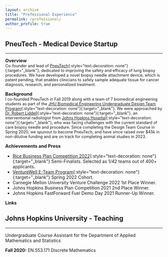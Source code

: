 ```yaml
---
layout: archive
title: "Professional Experience"
permalink: /professional/
author_profile: true
---
```


## PneuTech - Medical Device Startup 
---
<span style="font-size:1.05em;">**Overview**</span>  
<span style="font-size:0.9em;">
Co-founder and lead of [PneuTech](http://www.pneutechmed.com/){:style="text-decoration: none"}{:target="_blank"}, dedicated to improving the safety and efficacy of lung biopsy procedures. We have developed a novel biopsy needle attachment device, which is patent pending, that enables clinicians to safely sample adequate tissue for cancer diagnosis, research, and personalized treatment.

<span style="font-size:1.05em;">**Background**</span>  
<span style="font-size:0.9em;">
I co-founded PneuTech in Fall 2019 along with a team of 7 biomedical engineering students as part of the [JHU Biomedical Engineering Undergraduate Design Team Program](https://www.bme.jhu.edu/academics/bme-design/undergraduate-design-team/){:style="text-decoration: none"}{:target="_blank"}. We were approached by [Dr. Robert Liddell](https://www.hopkinsmedicine.org/profiles/details/robert-liddell){:style="text-decoration: none"}{:target="_blank"}, an interventional radiologist from [Johns Hopkins Hospital](https://www.hopkinsmedicine.org/the_johns_hopkins_hospital/){:style="text-decoration: none"}{:target="_blank"}, who was facing challenges with the current standard of care biopsy needle and procedure. Since completing the Design Team Course in Spring 2020, we spunout to become PneuTech, and have since raised over $45k in non-dilutive funding and are on track for completing animal studies in 2023.

<span style="font-size:1.05em;">**Achievements and Press**</span>  
<span style="font-size:0.9em;">
- [Rice Business Plan Competition 2022](https://rbpc.rice.edu/2022){:style="text-decoration: none"}{:target="_blank"} Semi-Finalists. Selected as 1/42 teams out of 400+ applicants. 
- [VentureWell E-Team Program](https://venturewell.org/spring-2022-eteam-cohort/){:style="text-decoration: none"}{:target="_blank"} Spring 2022 Cohort. 
- Carnegie Mellon University Venture Challenge 2022 1st Place Winner.
- Johns Hopkins Business Plan Competition 2021 2nd Place Winner.
- Johns Hopkins FastForward Fuel Demo Day 2021 Runner-Up Winner.

**Links**

## Johns Hopkins University - Teaching 
---

Undergraduate Course Assistant for the Department of Applied Mathematics and Statistics

**Fall 2020:** EN.553.171 Discrete Mathematics
